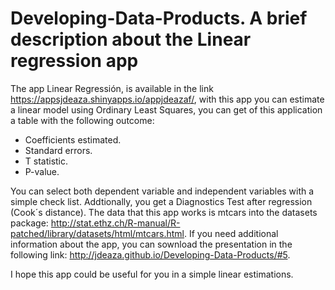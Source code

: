 Developing-Data-Products. A brief description about the Linear regression app
=============================================================================

The app Linear Regressión, is available in the link https://appsjdeaza.shinyapps.io/appjdeazaf/, with this app you can estimate a linear model using Ordinary Least Squares, you can get of this application a table with the following outcome:

- Coefficients estimated.
- Standard errors.
- T statistic.
- P-value.

You can select both dependent variable and independent variables with a simple check list. Addtionally, you get a Diagnostics Test after regression (Cook´s distance). The data that this app works is mtcars into the datasets package: http://stat.ethz.ch/R-manual/R-patched/library/datasets/html/mtcars.html. If you need additional information about the app, you can sownload the presentation in the following link: http://jdeaza.github.io/Developing-Data-Products/#5.

I hope this app could be useful for you in a simple linear estimations.

